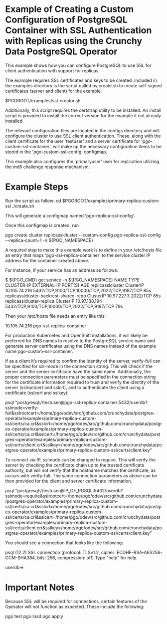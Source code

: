 
# Example of Creating a Custom Configuration of PostgreSQL Container with SSL Authentication with Replicas using the Crunchy Data PostgreSQL Operator

This example shows how you can configure PostgreSQL to use SSL for client authentication with support for replicas.

The example requires SSL certificates and keys to be created. Included in the examples directory is the script called by create.sh to create self-signed certificates (server and client) for the example:

$PGOROOT/examples/ssl-creator.sh.

Additionally, this script requires the certstrap utility to be installed. An install script is provided to install the correct version for the example if not already installed.

The relevant configuration files are located in the configs directory and will configure the cluster to use SSL client authentication. These, along with the client certificate for the user 'testuser' and a server certificate for 'pgo-custom-ssl-container', will make up the necessary configuration items to be stored in the 'pgo-custom-ssl-config' configmap.

This example also configures the 'primaryuser' user for replication utilizing the md5 challenge response mechanism.

# Example Steps

Run the script as follow:
cd $PGOROOT/examples/primary-replica-custom-ssl
./create.sh

This will generate a configmap named 'pgo-replica-ssl-config'.

Once this configmap is created, run

pgo create cluster replicasslcluster --custom-config pgo-replica-ssl-config --replica-count=1 -n ${PGO_NAMESPACE}

A required step to make this example work is to define in your /etc/hosts file an entry that maps 'pgo-ssl-replica-container' to the service cluster IP address for the container created above.

For instance, if your service has an address as follows:

$ ${PGO_CMD} get service -n ${PGO_NAMESPACE}
NAME                                     TYPE        CLUSTER-IP      EXTERNAL-IP   PORT(S)                                         AGE
replicasslcluster                        ClusterIP   10.105.74.216   <none>        5432/TCP,9100/TCP,10000/TCP,2022/TCP,9187/TCP   85s
replicasslcluster-backrest-shared-repo   ClusterIP   10.97.227.3     <none>        2022/TCP                                        85s
replicasslcluster-replica                ClusterIP   10.97.138.194   <none>        5432/TCP,9100/TCP,10000/TCP,2022/TCP,9187/TCP   79s

Then your /etc/hosts file needs an entry like this:

10.105.74.216 pgo-ssl-replica-container

For production Kubernetes and OpenShift installations, it will likely be preferred for DNS names to resolve to the PostgreSQL service name and generate server certificates using the DNS names instead of the example name pgo-custom-ssl-container.

If as a client it’s required to confirm the identity of the server, verify-full can be specified for ssl-mode in the connection string. This will check if the server and the server certificate have the same name. Additionally, the proper connection parameters must be specified in the connection string for the certificate information required to trust and verify the identity of the server (sslrootcert and sslcrl), and to authenticate the client using a certificate (sslcert and sslkey):

psql "postgresql://testuser@pgo-ssl-replica-container:5432/userdb?sslmode=verify-full&sslrootcert=/home/pgo/odev/src/github.com/crunchydata/postgres-operator/examples/primary-replica-custom-ssl/certs/ca.crt&sslcrl=/home/pgo/odev/src/github.com/crunchydata/postgres-operator/examples/primary-replica-custom-ssl/certs/ca.crl&sslcert=/home/pgo/odev/src/github.com/crunchydata/postgres-operator/examples/primary-replica-custom-ssl/certs/client.crt&sslkey=/home/pgo/odev/src/github.com/crunchydata/postgres-operator/examples/primary-replica-custom-ssl/certs/client.key"

To connect via IP, sslmode can be changed to require. This will verify the server by checking the certificate chain up to the trusted certificate authority, but will not verify that the hostname matches the certificate, as occurs with verify-full. The same connection parameters as above can be then provided for the client and server certificate information.

psql "postgresql://testuser@IP_OF_PGSQL:5432/userdb?sslmode=require&sslrootcert=/home/pgo/odev/src/github.com/crunchydata/postgres-operator/examples/primary-replica-custom-ssl/certs/ca.crt&sslcrl=/home/pgo/odev/src/github.com/crunchydata/postgres-operator/examples/primary-replica-custom-ssl/certs/ca.crl&sslcert=/home/pgo/odev/src/github.com/crunchydata/postgres-operator/examples/primary-replica-custom-ssl/certs/client.crt&sslkey=/home/pgo/odev/src/github.com/crunchydata/postgres-operator/examples/primary-replica-custom-ssl/certs/client.key"

You should see a connection that looks like the following:

psql (12.2)
SSL connection (protocol: TLSv1.2, cipher: ECDHE-RSA-AES256-GCM-SHA384, bits: 256, compression: off)
Type "help" for help.

userdb=>

# Important Notes

Because SSL will be required for connections, certain features of the Operator will not function as expected. These include the following:

pgo test
pgo load
pgo apply
